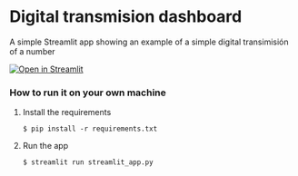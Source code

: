 # Digital transmision dashboard

A simple Streamlit app showing an example of a simple digital transimisión of a number

[![Open in Streamlit](https://static.streamlit.io/badges/streamlit_badge_black_white.svg)](https://adc-dashboard.streamlit.app/)

### How to run it on your own machine

1. Install the requirements

   ```
   $ pip install -r requirements.txt
   ```

2. Run the app

   ```
   $ streamlit run streamlit_app.py
   ```
